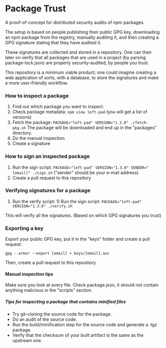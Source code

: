 # Package Trust

A proof-of-concept for distributed security audits of npm packages.

The setup is based on people publishing their public GPG key,
downloading an npm package from the registry, manually auditing it, and then
creating a GPG signature stating that they have audited it.

These signatures are collected and stored in a repository. One can then
later on verify that all packages that are used in a project (by parsing package-lock.json)
are properly security-audited, by people you trust.

This repository is a minimum viable product; one could imagine creating
a web application of sorts, with a database, to store the signatures and
make a more user-friendly workflow.

### How to inspect a package

1) Find out which package you want to inspect.
2) Check package metadata: `npm view left-pad` (you will get a list of versions)
3) Fetch the package: `PACKAGE="left-pad" VERSION="1.3.0" ./fetch-pkg.sh`
   The package will be downloaded and end up in the "packages" directory.
4) Do the manual inspection.
5) Create a signature

### How to sign an inspected package

1) Run the sign script: `PACKAGE="left-pad" VERSION="1.3.0" SENDER="[email]" ./sign.sh`
   ("sender" should be your e-mail address)
2) Create a pull request to this repository

### Verifying signatures for a package

1) Run the verify script: 1) Run the sign script: `PACKAGE="left-pad" VERSION="1.3.0" ./verify.sh` 

This will verify all the signatures. (Based on which GPG signatures you trust)

### Exporting a key

Export your public GPG key, put it in the "keys" folder and create a pull request.

`gpg --armor --export [email] > keys/[email].asc`

Then, create a pull request to this repository.

#### Manual inspection tips

Make sure you look at every file.
Check package.json, it should not contain anything malicious in the "scripts" section.

##### Tips for inspecting a package that contains minified files

- Try git-cloning the source code for the package.
- Do an audit of the source code.
- Run the build/minification step for the source code and generate a .tgz package.
- Verify that the checksum of your built artifact is the same as the upstream one.
